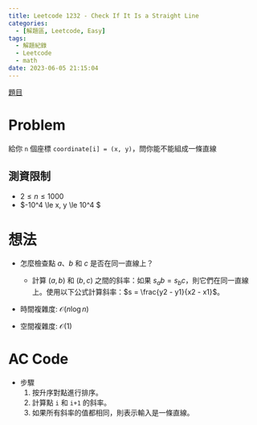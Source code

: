 ```yaml
---
title: Leetcode 1232 - Check If It Is a Straight Line
categories:
  - [解題區, Leetcode, Easy]
tags:
  - 解題紀錄
  - Leetcode
  - math
date: 2023-06-05 21:15:04
---
```


[題目](https://leetcode.com/problems/check-if-it-is-a-straight-line/)

# Problem

給你 `n` 個座標 `coordinate[i] = (x, y)`，問你能不能組成一條直線

## 測資限制

- $2 \le n \le 1000$
- $-10^4 \le x, y \le 10^4 $

# 想法

- 怎麼檢查點 $a$、$b$ 和 $c$ 是否在同一直線上？
  - 計算 $(a, b)$ 和 $(b, c)$ 之間的斜率：如果 $s_ab = s_bc$，則它們在同一直線上。使用以下公式計算斜率：$s = \frac{y2 - y1}{x2 - x1}$。

- 時間複雜度: $\mathcal{O}(n\log{n})$
- 空間複雜度: $\mathcal{O}(1)$

# AC Code

- 步驟
  1. 按升序對點進行排序。
  2. 計算點 `i` 和 `i+1` 的斜率。
  3. 如果所有斜率的值都相同，則表示輸入是一條直線。

<script src="https://emgithub.com/embed-v2.js?target=https%3A%2F%2Fgithub.com%2Froy4801%2Fsolved_problems%2Fblob%2Fmaster%2Fleetcode%2F1232.cpp%23L18-L44&style=github&type=code&showBorder=on&showLineNumbers=on&showFileMeta=on&showFullPath=on&showCopy=on"></script>

